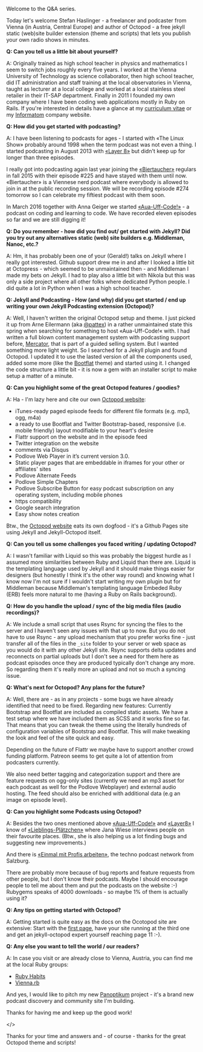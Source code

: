 Welcome to the Q&A series. 

Today let's welcome Stefan Haslinger - a freelancer and podcaster
from Vienna (in Austria, Central Europe) and author of Octopod - a free jekyll static (web)site builder extension 
(theme and scripts) that lets you publish your own radio shows in minutes.


**Q: Can you tell us a little bit about yourself?**

A: Originally trained as high school teacher in physics and mathematics
I seem to switch jobs roughly every five years. I worked at
the Vienna University of Technology as science collaborator, then high school
teacher, did IT administration and staff training at the local
observatories in Vienna, taught as lecturer at a local college and worked 
at a local stainless steel retailer in their IT-SAP
department. Finally in 2011 I founded my own company where I have been
coding web applications mostly in Ruby on Rails.
If you're interested in details have a glance at my
[curriculum vitae](https://www.informatom.com/cv/) or my [Informatom](https://informatom.com) company website.


**Q: How did you get started with podcasting?**

A: I have been listening to podcasts for ages - I started with «The Linux
Show» probably around 1998 when the term podcast was not even a thing.
I started podcasting in August 2013 with [«Layer
8»](https://layer8.informatom.com/) but didn't keep up for longer
than three episodes.

I really got into podcasting again last year joining the
[«Biertaucher»](http://biertaucher.at) regulars in fall 2015 with their
episode #225 and have stayed with them until now. «Biertaucher» is a
Viennese nerd podcast where everybody is allowed to join in at the public
recording session. We will be recording episode #274 tomorrow so I can
celebrate my fiftiest podcast with them soon.

In March 2016 together with Anna Geiger we started
[«Aua-Uff-Code!»](https://aua-uff-co.de/) - a podcast on coding and
learning to code. We have recorded eleven episodes so far and we are still
digging it!

**Q: Do you remember - how did you find out/ get started with Jekyll?
Did you try out any alternatives static (web) site builders e.g.
Middleman, Nanoc, etc.?**

A: Hm, it has probably been one of your (Gerald!) talks on Jekyll where I
really got interested. Github support drew me in and after I
looked a little bit at Octopress - which seemed to be unmaintained then - and Middleman 
I made my bets on Jekyll.
I had to play also a little bit with Nikola but this was only a side
project where all other folks where dedicated Python people. I did
quite a lot in Python when I was a high school teacher.

**Q: Jekyll and Podcasting - How (and why) did you get started / end up writing your own Jekyll
Podcasting extension (Octopod)?**

A: Well, I haven't written the original Octopod setup and theme. I just picked it up from
Arne Eilermann (aka [@pattex](http://twitter.com/pattex)) in a rather
unmaintained state this spring  when searching for something
to host «Aua-Uff-Code!« with.
I had written a full blown content management system with podcasting support before,
[Mercator](https://github.com/informatom/mercator), that is part of a
guided selling system. But I wanted something more light weight. So I
searched for a Jekyll plugin and found Octopod.
I updated it to use the lasted version of all the components used, added
some more (like the [Bootflat](http://bootflat.github.io/) theme) and
started using it. I changed the code structure a little bit - it
is now a gem with an installer script to make setup a matter of a minute.


**Q: Can you highlight some of the great Octopod features / goodies?**

A: Ha - I'm lazy here and cite our own [Octopod website](https://jekyll-octopod.github.io):

* iTunes-ready paged episode feeds for different file formats (e.g. mp3, ogg, m4a)
* a ready to use Bootflat and Twitter Bootstrap-based, responsive (i.e. mobile friendly) layout modifiable to your heart's desire
* Flattr support on the website and in the episode feed
* Twitter integration on the website
* comments via Disqus
* Podlove Web Player in it’s current version 3.0.
* Static player pages that are embeddable in iframes for your other or affiliates' sites
* Podlove Alternate Feeds
* Podlove Simple Chapters
* Podlove Subscribe Button for easy podcast subscription on any operating system, including mobile phones
* https compatibility
* Google search integration
* Easy show notes creation

Btw., the [Octopod website](https://jekyll-octopod.github.io)
eats its own dogfood - it's a Github Pages site using
Jekyll and Jekyll-Octopod itself.

**Q: Can you tell us some challenges you faced writing / updating Octopod?**

A: I wasn't familiar with Liquid so this was probably the biggest hurdle
as I assumed more similarities between Ruby and Liquid than there are.
Liquid is the templating language used by Jekyll and it should make
things easier for designers (but honestly I think it's the other way
round) and knowing what I know now I'm not sure if I wouldn't start
writing my own plugin but for Middleman because Middleman's templating
language Embeded Ruby (ERB) feels more natural to me (having a Ruby on Rails background).

**Q: How do you handle the upload / sync of the big media files (audio recordings)?**

A: We include a small script that uses Rsync for syncing the files to the
server and I haven't seen any issues with that up to now.
But you do not have to use Rsync - any upload mechanism that you prefer works
fine - just transfer all of the files in the `_site` folder to your
server or web space as you would do it with any other Jekyll site.
Rsync supports delta updates and reconnects on partial uploads but I
don't see a need for them here as podcast episodes once they are
produced typically don't change any more. So regarding them it's really
more an upload and not so much a syncing issue.

**Q: What's next for Octopod? Any plans for the future?**

A: Well, there are - as in any projects - some bugs we have already
identified that need to be fixed.
Regarding new features: Currently Bootstrap and Bootflat are included as
compiled static assets. We have a test setup where we have included
them as SCSS and it works fine so far. That means that
you can tweak the theme using the literally hundreds of configuration
variables of Bootstrap and Bootflat.
This will make tweaking the look and feel of the site quick and easy.

Depending on the future of Flattr we maybe have to support another
crowd funding platform. Patreon seems to get quite a lot of attention
from podcasters currently.

We also need better tagging and categorization support and there are
feature requests on ogg-only sites (currently we need an mp3 asset for
each podcast as well for the Podlove Webplayer) and external audio hosting.
The feed should also be enriched with additional data (e.g an image on
episode level).

**Q: Can you highlight some Podcasts using Octopod?**

A: Besides the two ones mentioned above [«Aua-Uff-Code!»](https://aua-uff-co.de/) 
and [«Layer8»](https://layer8.informatom.com/) I know of
[«Lieblings-Plätzchen»](http://lieblings-plaetzchen.com/) where Jana Wiese
interviews people on their favourite places. (Btw., she is also helping
us a lot finding bugs and suggesting new improvements.)

And there is [«Einmal mit Profis arbeiten»](https://1mpa.chaostreff.at/),
the techno podcast network from Salzburg.

There are probably more because of bug reports and feature requests
from other people, but I don't know their podcasts. Maybe I should
encourage people to tell me about them and put the podcasts on the
website :-) Rubygems speaks of 4000 downloads - so maybe 1% of them is
actually using it?

**Q: Any tips on getting started with Octopod?**

A: Getting started is quite easy as the docs on the Ocotopod site are extensive:
Start with the [first
page](https://jekyll-octopod.github.io/prerequisites/), have your site
running at the third one and get an jekyll-octopod expert yourself
reaching page 11  :-).

**Q: Any else you want to tell the world / our readers?**

A: In case you visit or are already close to Vienna, Austria, you can find
me at the local Ruby groups:

* [Ruby Habits](https://meetup.com/RubyHabits)
* [Vienna.rb](https://meetup.com/vienna-rb)

And yes, I would like to pitch my new [Panoptikum](https://www.panoptikum.io/) project - it's a brand new
podcast discovery and community site I'm building.

Thanks for having me and keep up the good work!

</>

Thanks for your time and answers and - of course - thanks for the great Octopod theme and scripts!

